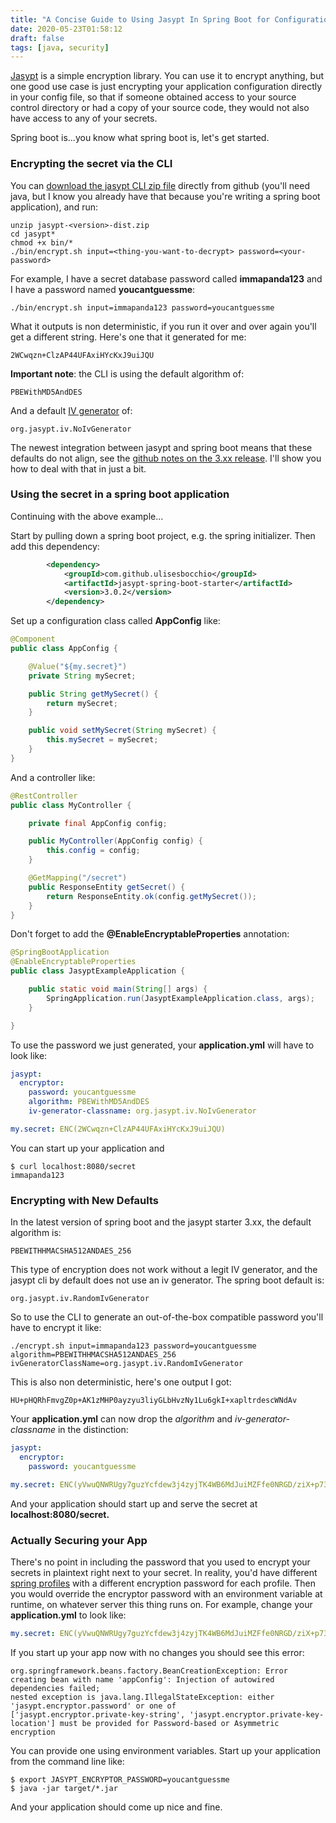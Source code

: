 ```yaml
---
title: "A Concise Guide to Using Jasypt In Spring Boot for Configuration Encryption"
date: 2020-05-23T01:58:12
draft: false
tags: [java, security]
---
```


[Jasypt](http://www.jasypt.org/) is a simple encryption library. You can use it to encrypt anything, but one good use case is just encrypting your application configuration directly in your config file, so that if someone obtained access to your source control directory or had a copy of your source code, they would not also have access to any of your secrets.

Spring boot is...you know what spring boot is, let's get started.

### Encrypting the secret via the CLI

You can [download the jasypt CLI zip file](https://github.com/jasypt/jasypt) directly from github (you'll need java, but I know you already have that because you're writing a spring boot application), and run:

```
unzip jasypt-<version>-dist.zip
cd jasypt*
chmod +x bin/*
./bin/encrypt.sh input=<thing-you-want-to-decrypt> password=<your-password>
```

For example, I have a secret database password called **immapanda123** and I have a password named **youcantguessme**:

```
./bin/encrypt.sh input=immapanda123 password=youcantguessme

```

What it outputs is non deterministic, if you run it over and over again you'll get a different string. Here's one that it generated for me:

```
2WCwqzn+ClzAP44UFAxiHYcKxJ9uiJQU
```

**Important note**: the CLI is using the default algorithm of:

```
PBEWithMD5AndDES
```

And a default [IV generator](https://en.wikipedia.org/wiki/Initialization_vector) of:

```
org.jasypt.iv.NoIvGenerator
```

The newest integration between jasypt and spring boot means that these defaults do not align, see the [github notes on the 3.xx release](https://github.com/ulisesbocchio/jasypt-spring-boot#update-11242019-version-300-release-includes). I'll show you how to deal with that in just a bit.

### Using the secret in a spring boot application

Continuing with the above example...

Start by pulling down a spring boot project, e.g. the spring initializer. Then add this dependency:

```xml
        <dependency>
            <groupId>com.github.ulisesbocchio</groupId>
            <artifactId>jasypt-spring-boot-starter</artifactId>
            <version>3.0.2</version>
        </dependency>

```

Set up a configuration class called **AppConfig** like:

```java
@Component
public class AppConfig {

    @Value("${my.secret}")
    private String mySecret;

    public String getMySecret() {
        return mySecret;
    }

    public void setMySecret(String mySecret) {
        this.mySecret = mySecret;
    }
}

```

And a controller like:

```java
@RestController
public class MyController {

    private final AppConfig config;

    public MyController(AppConfig config) {
        this.config = config;
    }

    @GetMapping("/secret")
    public ResponseEntity getSecret() {
        return ResponseEntity.ok(config.getMySecret());
    }
}

```

Don't forget to add the **@EnableEncryptableProperties** annotation:

```java
@SpringBootApplication
@EnableEncryptableProperties
public class JasyptExampleApplication {

    public static void main(String[] args) {
        SpringApplication.run(JasyptExampleApplication.class, args);
    }

}

```

To use the password we just generated, your **application.yml** will have to look like:

```yaml
jasypt:
  encryptor:
    password: youcantguessme
    algorithm: PBEWithMD5AndDES
    iv-generator-classname: org.jasypt.iv.NoIvGenerator

my.secret: ENC(2WCwqzn+ClzAP44UFAxiHYcKxJ9uiJQU)

```

You can start up your application and

```
$ curl localhost:8080/secret
immapanda123
```

### Encrypting with New Defaults

In the latest version of spring boot and the jasypt starter 3.xx, the default algorithm is:

```
PBEWITHHMACSHA512ANDAES_256

```

This type of encryption does not work without a legit IV generator, and the jasypt cli by default does not use an iv generator. The spring boot default is:

```
org.jasypt.iv.RandomIvGenerator

```

So to use the CLI to generate an out-of-the-box compatible password you'll have to encrypt it like:

```
./encrypt.sh input=immapanda123 password=youcantguessme algorithm=PBEWITHHMACSHA512ANDAES_256 ivGeneratorClassName=org.jasypt.iv.RandomIvGenerator

```

This is also non deterministic, here's one output I got:

```
HU+pHQRhFmvgZ0p+AK1zMHP0ayzyu3liyGLbHvzNy1Lu6gkI+xapltrdescWNdAv
```

Your **application.yml** can now drop the _algorithm_ and _iv-generator-classname_ in the distinction:

```yaml
jasypt:
  encryptor:
    password: youcantguessme

my.secret: ENC(yVwuQNWRUgy7guzYcfdew3j4zyjTK4WB6MdJuiMZFfe0NRGD/ziX+p73ORWNze3I)

```

And your application should start up and serve the secret at **localhost:8080/secret.**

### Actually Securing your App

There's no point in including the password that you used to encrypt your secrets in plaintext right next to your secret. In reality, you'd have different [spring profiles](https://docs.spring.io/spring-boot/docs/current/reference/html/spring-boot-features.html#boot-features-profiles) with a different encryption password for each profile. Then you would override the encryptor password with an environment variable at runtime, on whatever server this thing runs on. For example, change your **application.yml** to look like:

```yaml
my.secret: ENC(yVwuQNWRUgy7guzYcfdew3j4zyjTK4WB6MdJuiMZFfe0NRGD/ziX+p73ORWNze3I)
```

If you start up your app now with no changes you should see this error:

```
org.springframework.beans.factory.BeanCreationException: Error creating bean with name 'appConfig': Injection of autowired dependencies failed;
nested exception is java.lang.IllegalStateException: either 'jasypt.encryptor.password' or one of
['jasypt.encryptor.private-key-string', 'jasypt.encryptor.private-key-location'] must be provided for Password-based or Asymmetric encryption

```

You can provide one using environment variables. Start up your application from the command line like:

```
$ export JASYPT_ENCRYPTOR_PASSWORD=youcantguessme
$ java -jar target/*.jar

```

And your application should come up nice and fine.
